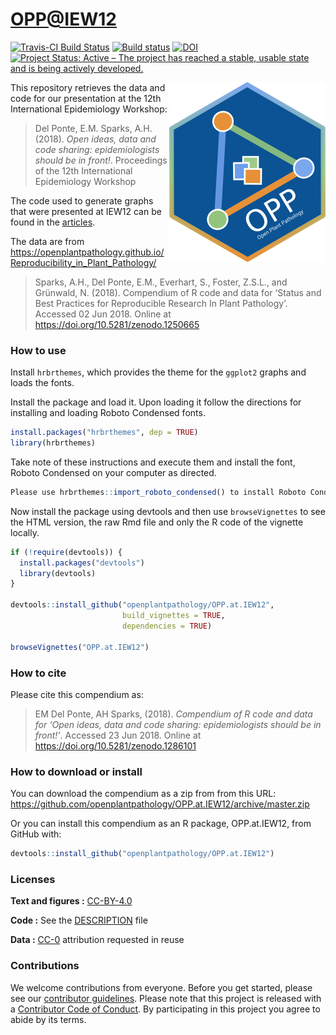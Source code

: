 
<!-- README.md is generated from README.Rmd. Please edit that file -->

# <OPP@IEW12>

[![Travis-CI Build
Status](https://travis-ci.org/openplantpathology/OPP.at.IEW12.svg?branch=master)](https://travis-ci.org/openplantpathology/OPP.at.IEW12)
[![Build
status](https://ci.appveyor.com/api/projects/status/8ok5o041d45yfa46/branch/master?svg=true)](https://ci.appveyor.com/project/adamhsparks/opp-at-iew12/branch/master)
[![DOI](https://zenodo.org/badge/136692607.svg)](https://zenodo.org/badge/latestdoi/136692607)
[![Project Status: Active – The project has reached a stable, usable
state and is being actively
developed.](http://www.repostatus.org/badges/latest/active.svg)](http://www.repostatus.org/#active)

<img align="right" src="man/figures/logo.png"> This repository retrieves
the data and code for our presentation at the 12th International
Epidemiology Workshop:

> Del Ponte, E.M. Sparks, A.H. (2018). *Open ideas, data and code
> sharing: epidemiologists should be in front\!*. Proceedings of the
> 12th International Epidemiology Workshop

The code used to generate graphs that were presented at IEW12 can be
found in the
[articles](https://openplantpathology.github.io/OPP.at.IEW12/articles/IEW12_slides.html).

The data are from
<https://openplantpathology.github.io/Reproducibility_in_Plant_Pathology/>

> Sparks, A.H., Del Ponte, E.M., Everhart, S., Foster, Z.S.L., and
> Grünwald, N. (2018). Compendium of R code and data for ‘Status and
> Best Practices for Reproducible Research In Plant Pathology’. Accessed
> 02 Jun 2018. Online at <https://doi.org/10.5281/zenodo.1250665>

### How to use

Install `hrbrthemes`, which provides the theme for the `ggplot2` graphs
and loads the fonts.

Install the package and load it. Upon loading it follow the directions
for installing and loading Roboto Condensed fonts.

``` r
install.packages("hrbrthemes", dep = TRUE)
library(hrbrthemes)
```

Take note of these instructions and execute them and install the font,
Roboto Condensed on your computer as
directed.

``` r
Please use hrbrthemes::import_roboto_condensed() to install Roboto Condensed
```

Now install the package using devtools and then use `browseVignettes` to
see the HTML version, the raw Rmd file and only the R code of the
vignette locally.

``` r
if (!require(devtools)) {
  install.packages("devtools")
  library(devtools)
}

devtools::install_github("openplantpathology/OPP.at.IEW12",
                         build_vignettes = TRUE,
                         dependencies = TRUE)

browseVignettes("OPP.at.IEW12")
```

### How to cite

Please cite this compendium as:

> EM Del Ponte, AH Sparks, (2018). *Compendium of R code and data for
> ‘Open ideas, data and code sharing: epidemiologists should be in
> front\!’*. Accessed 23 Jun 2018. Online at
> <https://doi.org/10.5281/zenodo.1286101>

### How to download or install

You can download the compendium as a zip from from this URL:
<https://github.com/openplantpathology/OPP.at.IEW12/archive/master.zip>

Or you can install this compendium as an R package, OPP.at.IEW12, from
GitHub with:

``` r
devtools::install_github("openplantpathology/OPP.at.IEW12")
```

### Licenses

**Text and figures :**
[CC-BY-4.0](http://creativecommons.org/licenses/by/4.0/)

**Code :** See the [DESCRIPTION](DESCRIPTION) file

**Data :** [CC-0](http://creativecommons.org/publicdomain/zero/1.0/)
attribution requested in reuse

### Contributions

We welcome contributions from everyone. Before you get started, please
see our [contributor guidelines](CONTRIBUTING.md). Please note that this
project is released with a [Contributor Code of Conduct](CONDUCT.md). By
participating in this project you agree to abide by its terms.
